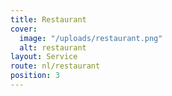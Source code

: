 ```yaml
---
title: Restaurant
cover:
  image: "/uploads/restaurant.png"
  alt: restaurant
layout: Service
route: nl/restaurant
position: 3
---
```


